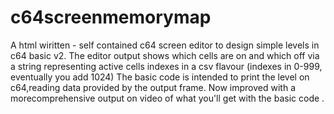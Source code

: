 # c64screenmemorymap
A html wiritten - self contained c64 screen editor to design simple levels in c64 basic v2.
The editor output shows which cells are on and which off via a string representing active cells indexes in a csv flavour (indexes in 0-999, eventually you add 1024)
The basic code is intended to print the level on c64,reading data provided by the output frame. 
Now improved with a morecomprehensive output on video of what you'll get with the basic code .
